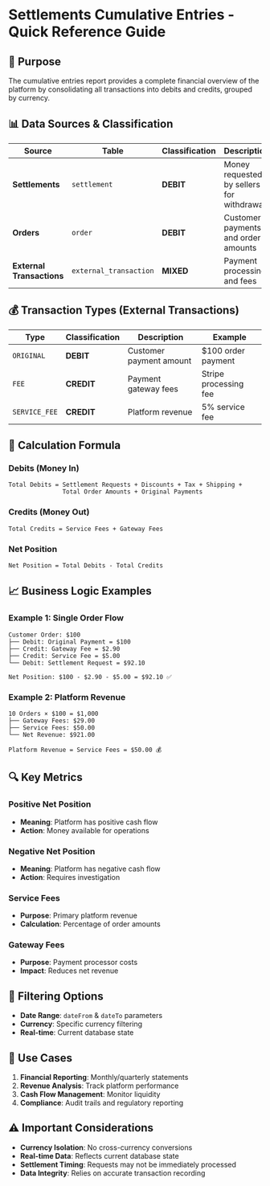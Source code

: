 # Settlements Cumulative Entries - Quick Reference Guide

## 🎯 Purpose
The cumulative entries report provides a complete financial overview of the platform by consolidating all transactions into debits and credits, grouped by currency.

## 📊 Data Sources & Classification

| Source | Table | Classification | Description |
|--------|-------|----------------|-------------|
| **Settlements** | `settlement` | **DEBIT** | Money requested by sellers for withdrawal |
| **Orders** | `order` | **DEBIT** | Customer payments and order amounts |
| **External Transactions** | `external_transaction` | **MIXED** | Payment processing and fees |

## 💰 Transaction Types (External Transactions)

| Type | Classification | Description | Example |
|------|----------------|-------------|---------|
| `ORIGINAL` | **DEBIT** | Customer payment amount | $100 order payment |
| `FEE` | **CREDIT** | Payment gateway fees | Stripe processing fee |
| `SERVICE_FEE` | **CREDIT** | Platform revenue | 5% service fee |

## 🧮 Calculation Formula

### Debits (Money In)
```
Total Debits = Settlement Requests + Discounts + Tax + Shipping + 
               Total Order Amounts + Original Payments
```

### Credits (Money Out)
```
Total Credits = Service Fees + Gateway Fees
```

### Net Position
```
Net Position = Total Debits - Total Credits
```

## 📈 Business Logic Examples

### Example 1: Single Order Flow
```
Customer Order: $100
├── Debit: Original Payment = $100
├── Credit: Gateway Fee = $2.90
├── Credit: Service Fee = $5.00
└── Debit: Settlement Request = $92.10

Net Position: $100 - $2.90 - $5.00 = $92.10 ✅
```

### Example 2: Platform Revenue
```
10 Orders × $100 = $1,000
├── Gateway Fees: $29.00
├── Service Fees: $50.00
└── Net Revenue: $921.00

Platform Revenue = Service Fees = $50.00 💰
```

## 🔍 Key Metrics

### Positive Net Position
- **Meaning**: Platform has positive cash flow
- **Action**: Money available for operations

### Negative Net Position
- **Meaning**: Platform has negative cash flow
- **Action**: Requires investigation

### Service Fees
- **Purpose**: Primary platform revenue
- **Calculation**: Percentage of order amounts

### Gateway Fees
- **Purpose**: Payment processor costs
- **Impact**: Reduces net revenue

## 📅 Filtering Options

- **Date Range**: `dateFrom` & `dateTo` parameters
- **Currency**: Specific currency filtering
- **Real-time**: Current database state

## 🎯 Use Cases

1. **Financial Reporting**: Monthly/quarterly statements
2. **Revenue Analysis**: Track platform performance
3. **Cash Flow Management**: Monitor liquidity
4. **Compliance**: Audit trails and regulatory reporting

## ⚠️ Important Considerations

- **Currency Isolation**: No cross-currency conversions
- **Real-time Data**: Reflects current database state
- **Settlement Timing**: Requests may not be immediately processed
- **Data Integrity**: Relies on accurate transaction recording
